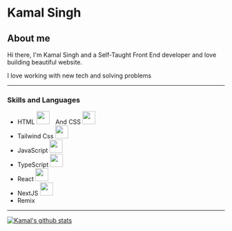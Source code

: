 # Kamal Singh

## About me

Hi there, I'm Kamal Singh and a Self-Taught Front End developer and love building beautiful website.

I love working with new tech and solving problems

---

### Skills and Languages

- HTML <img src="https://cdn.jsdelivr.net/gh/devicons/devicon/icons/html5/html5-original.svg" width="30px" height="30px" style ="padding-right:10px;" /> And CSS <img src="https://cdn.jsdelivr.net/gh/devicons/devicon/icons/css3/css3-original.svg" width="30px" height="30px" style ="padding-right:10px;"/>
- Tailwind Css <img src="https://cdn.jsdelivr.net/gh/devicons/devicon/icons/tailwindcss/tailwindcss-plain.svg" width="30px" height="30px" style ="padding-right:10px;"/>
- JavaScript <img src="https://cdn.jsdelivr.net/gh/devicons/devicon/icons/javascript/javascript-original.svg" width="30px" height="30px" style ="padding-right:10px;"/>
- TypeScript <img src="https://cdn.jsdelivr.net/gh/devicons/devicon/icons/typescript/typescript-original.svg" width="30px" height="30px" style ="padding-right:10px;"/>
- React <img src="https://cdn.jsdelivr.net/gh/devicons/devicon/icons/react/react-original-wordmark.svg" width="30px" height="30px" style ="padding-right:10px;"/>
- NextJS <img src="https://cdn.jsdelivr.net/gh/devicons/devicon/icons/nextjs/nextjs-original-wordmark.svg" width="30px" height="30px" style ="padding-right:10px;"/>
- Remix

---

[![Kamal's github stats](https://github-readme-stats.vercel.app/api?username=kamalsingh200238&show_icons=true&theme=radical)](https://github.com/anuraghazra/github-readme-stats)
